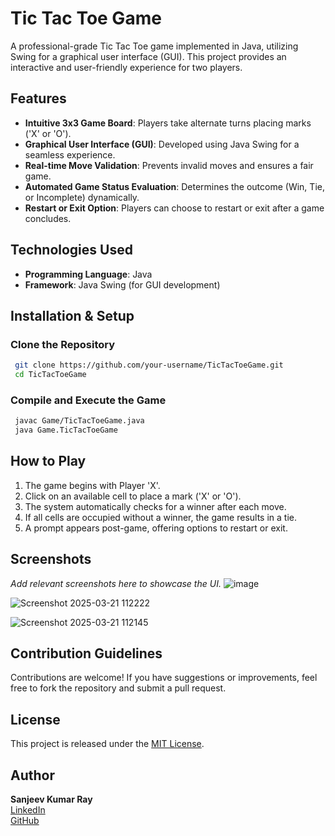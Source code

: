 # Tic Tac Toe Game

A professional-grade Tic Tac Toe game implemented in Java, utilizing Swing for a graphical user interface (GUI). This project provides an interactive and user-friendly experience for two players.

## Features
- **Intuitive 3x3 Game Board**: Players take alternate turns placing marks ('X' or 'O').
- **Graphical User Interface (GUI)**: Developed using Java Swing for a seamless experience.
- **Real-time Move Validation**: Prevents invalid moves and ensures a fair game.
- **Automated Game Status Evaluation**: Determines the outcome (Win, Tie, or Incomplete) dynamically.
- **Restart or Exit Option**: Players can choose to restart or exit after a game concludes.

## Technologies Used
- **Programming Language**: Java
- **Framework**: Java Swing (for GUI development)

## Installation & Setup

### Clone the Repository
```sh
 git clone https://github.com/your-username/TicTacToeGame.git
 cd TicTacToeGame
```

### Compile and Execute the Game
```sh
 javac Game/TicTacToeGame.java
 java Game.TicTacToeGame
```

## How to Play
1. The game begins with Player 'X'.
2. Click on an available cell to place a mark ('X' or 'O').
3. The system automatically checks for a winner after each move.
4. If all cells are occupied without a winner, the game results in a tie.
5. A prompt appears post-game, offering options to restart or exit.

## Screenshots
_Add relevant screenshots here to showcase the UI._
![image](https://github.com/user-attachments/assets/5776c0f5-a946-4419-8b80-6b9f753ae0c0)

![Screenshot 2025-03-21 112222](https://github.com/user-attachments/assets/25bf55ac-9350-4d47-8cc4-99529948f0f7)

![Screenshot 2025-03-21 112145](https://github.com/user-attachments/assets/86dc56ab-6d09-42a9-bae1-b0a5cab460e1)




## Contribution Guidelines
Contributions are welcome! If you have suggestions or improvements, feel free to fork the repository and submit a pull request.

## License
This project is released under the [MIT License](LICENSE).

## Author
**Sanjeev Kumar Ray**  
[LinkedIn](https://www.linkedin.com/in/sanjeevkumarray/)  
[GitHub](https://github.com/your-username/)

